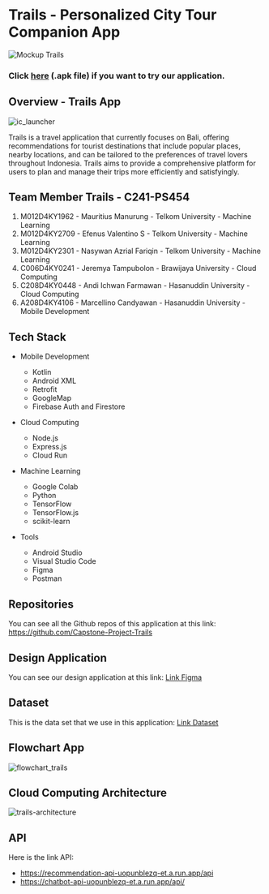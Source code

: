 # Trails - Personalized City Tour Companion App

![Mockup Trails](https://github.com/Capstone-Project-Trails/Trails-Capstone/assets/91564104/085f3f06-1d6c-4d6c-a633-79222e2c60d4)

### Click [here](https://drive.google.com/file/d/1fohPXZCuSbm_lJal2d-2l3BfdUHzyjBL/view?usp=sharing) (.apk file) if you want to try our application.

## Overview - Trails App 
![ic_launcher](https://github.com/Capstone-Project-Trails/Trails-Capstone/assets/91564104/d62635da-be1e-4e75-8335-cd9b15da7c8f)

Trails is a travel application that currently focuses on Bali, offering recommendations for tourist destinations that include popular places, nearby locations, and can be tailored to the preferences of travel lovers throughout Indonesia. Trails aims to provide a comprehensive platform for users to plan and manage their trips more efficiently and satisfyingly.

## Team Member Trails - C241-PS454
1. M012D4KY1962 -  Mauritius Manurung - Telkom University - Machine Learning
2. M012D4KY2709 - Efenus Valentino S - Telkom University - Machine Learning
3. M012D4KY2301 - Nasywan Azrial Fariqin - Telkom University - Machine Learning
4. C006D4KY0241 - Jeremya Tampubolon - Brawijaya University - Cloud Computing
5. C208D4KY0448 - Andi Ichwan Farmawan - Hasanuddin University - Cloud Computing
6. A208D4KY4106 - Marcellino Candyawan - Hasanuddin University - Mobile Development
   
## Tech Stack
- Mobile Development
  - Kotlin
  - Android XML
  - Retrofit
  - GoogleMap
  - Firebase Auth and Firestore

- Cloud Computing
  - Node.js
  - Express.js
  - Cloud Run

- Machine Learning
  - Google Colab
  - Python
  - TensorFlow
  - TensorFlow.js
  - scikit-learn

- Tools
  - Android Studio
  - Visual Studio Code
  - Figma
  - Postman

## Repositories
You can see all the Github repos of this application at this link: https://github.com/Capstone-Project-Trails

## Design Application
You can see our design application at this link: [Link Figma](https://www.figma.com/design/B1SxoxZPqcv1Ers9usmDnJ/Trails?node-id=0-1&t=o3hegctvj7rtpESZ-1)

## Dataset
This is the data set that we use in this application: [Link Dataset](https://drive.google.com/file/d/1sxgUxFHmuWFqB6p6kANVlXUcWN5FZy9R/view?usp=sharing)

## Flowchart App
![flowchart_trails](https://github.com/Capstone-Project-Trails/Trails-Capstone/assets/91564104/9d0eb1f6-72e4-49ac-b2b3-ffec06c28f06)

## Cloud Computing Architecture
![trails-architecture](https://github.com/Capstone-Project-Trails/Trails-Capstone/assets/91564104/f6d192e5-a882-4ca8-9aef-5becee88daae)

## API
Here is the link API:
- https://recommendation-api-uopunblezq-et.a.run.app/api
- https://chatbot-api-uopunblezq-et.a.run.app/api/

